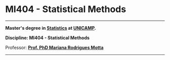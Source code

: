 # MI404 - Statistical Methods

***

**Master's degree in [Statistics](https://www.ime.unicamp.br/) at
  [UNICAMP](http://www.unicamp.br/unicamp/).**

**Discipline: MI404 - Statistical Methods**

Professor: [**Prof. PhD Mariana Rodrigues Motta**](http://www.ime.unicamp.br/~marianar/)

***
